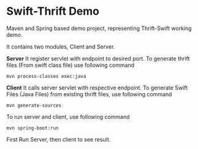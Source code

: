# Swift-Thrift Demo

Maven and Spring based demo project, representing Thrift-Swift working demo.

It contains two modules, Client and Server.

**Server**
It register servlet with endpoint to desired port. To generate thrift files (From swift class file) use following command
```$xslt
mvn process-classes exec:java
```

**Client**
It calls server servlet with respective endpoint. To generate Swift Files (Java Files) from existing thrift files, use following command
```$xslt
mvn generate-sources
```

To run server and client, use following command
```$xslt
mvn spring-boot:run
```

First Run Server, then client to see result.
